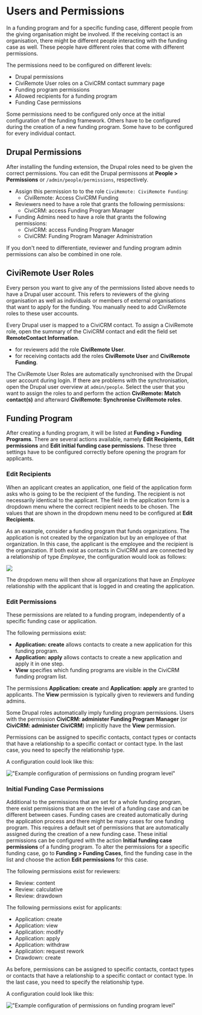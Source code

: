 # Users and Permissions

In a funding program and for a specific funding case, different people from the giving organisation might be involved. If the receiving contact is an organisation, there might be different people interacting with the funding case as well. These people have different roles that come with different permissions.

The permissions need to be configured on different levels:

* Drupal permissions
* CiviRemote User roles on a CiviCRM contact summary page
* Funding program permissions
* Allowed recipients for a funding program
* Funding Case permissions

Some permissions need to be configured only once at the initial configuration of the funding framework. Others have to be configured during the creation of a new funding program. Some have to be configured for every individual contact.

## Drupal Permissions

After installing the funding extension, the Drupal roles need to be given the correct permissions. You can edit the Drupal permissons at **People > Permissions** or `/admin/people/permissions`, respectively.

* Assign this permission to  to the role `CiviRemote: CiviRemote Funding`:
    * CiviRemote: Access CiviCRM Funding
* Reviewers need to have a role that grants the following permissions:
    * CiviCRM: access Funding Program Manager
* Funding Admins need to have a role that grants the following permissions:
    * CiviCRM: access Funding Program Manager
    * CiviCRM: Funding Program Manager Administration
 
If you don't need to differentiate, reviewer and funding program admin permissions can also be combined in one role.

## CiviRemote User Roles

Every person you want to give any of the permissions listed above needs to have a Drupal user account. This refers to reviewers of the giving organisation as well as individuals or members of external organisations that want to apply for the funding. You manually need to add CiviRemote roles to these user accounts.

Every Drupal user is mapped to a CiviCRM contact. To assign a CiviRemote role, open the summary of the CiviCRM contact and edit the field set **RemoteContact Information**.

- for reviewers add the role **CiviRemote User**.
- for receiving contacts add the roles **CiviRemote User** and **CiviRemote Funding**.

The CiviRemote User Roles are automatically synchronised with the Drupal user account during login. If there are problems with the synchronisation, open the Drupal user overview at `admin/people`. Select the user that you want to assign the roles to and perform the action **CiviRemote: Match contact(s)** and afterward **CiviRemote: Synchronise CiviRemote roles**.

## Funding Program

After creating a funding program, it will be listed at **Funding > Funding Programs**. There are several actions available, namely **Edit Recipients**, **Edit permissions** and **Edit initial funding case permissions**. These three settings have to be configured correctly before opening the program for applicants.

### Edit Recipients

When an applicant creates an application, one field of the application form asks who is going to be the recipient of the funding. The recipient is not necessarily identical to the applicant. The field in the application form is a dropdown menu where the correct recipient needs to be chosen. The values that are shown in the dropdown menu need to be configured at **Edit Recipients**.

As an example, consider a funding program that funds organizations. The application is not created by the organization but by an employee of that organization. In this case, the applicant is the employee and the recipient is the organization. If both exist as contacts in CiviCRM and are connected by a relationship of type _Employee_, the configuration would look as follows:

![](../img/permissions_edit_recipients.png)

The dropdown menu will then show all organizations that have an _Employee_ relationship with the applicant that is logged in and creating the application.

### Edit Permissions

These permissions are related to a funding program, independently of a specific funding case or application.

The following permissions exist:

* **Application: create** allows contacts to create a new application for this funding program.
* **Application: apply** allows contacts to create a new application and apply it in one step.
* **View** specifies which funding programs are visible in the CiviCRM funding program list.

The permissions **Application: create** and **Application: apply** are granted to applicants. The **View** permission is typically given to reviewers and funding admins.

Some Drupal roles automatically imply funding program permissions. Users with the permission **CiviCRM: administer Funding Program Manager** (or **CiviCRM: administer CiviCRM**) implicitly have the **View** permission.

Permissions can be assigned to specific contacts, contact types or contacts that have a relationship to a specific contact or contact type. In the last case, you need to specify the relationship type.

A configuration could look like this:

!["Example configuration of permissions on funding program level"](../img/permissions_funding_program.png )

### Initial Funding Case Permissions

Additional to the permissions that are set for a whole funding program, there exist permissions that are on the level of a funding case and can be different between cases. Funding cases are created automatically during the application process and there might be many cases for one funding program. This requires a default set of permissions that are automatically assigned during the creation of a new funding case. These initial permissions can be configured with the action **Initial funding case permissions** of a funding program. To alter the permissions for a specific funding case, go to **Funding > Funding Cases**, find the funding case in the list and choose the action **Edit permissions** for this case.

The following permissions exist for reviewers:

* Review: content
* Review: calculative
* Review: drawdown

The following permissions exist for applicants:

* Application: create
* Application: view
* Application: modify
* Application: apply
* Application: withdraw
* Application: request rework
* Drawdown: create

As before, permissions can be assigned to specific contacts, contact types or contacts that have a relationship to a specific contact or contact type. In the last case, you need to specify the relationship type.

A configuration could look like this:

!["Example configuration of permissions on funding program level"](../img/permissions_funding_case.png)
